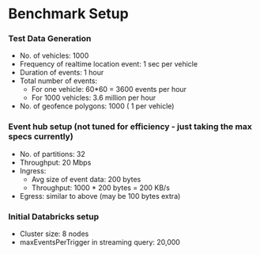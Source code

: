 # Benchmark Setup

### Test Data Generation
* No. of vehicles: 1000
* Frequency of realtime location event: 1 sec per vehicle
* Duration of events: 1 hour
* Total number of events: 
    * For one vehicle: 60*60 = 3600 events per hour
    * For 1000 vehicles: 3.6 million per hour
* No. of geofence polygons: 1000 ( 1 per vehicle)

### Event hub setup (not tuned for efficiency - just taking the max specs currently)
* No. of partitions: 32
* Throughput: 20 Mbps
* Ingress: 
    * Avg size of event data: 200 bytes
    * Throughput: 1000 * 200 bytes = 200 KB/s
 * Egress: similar to above (may be 100 bytes extra)
 
### Initial Databricks setup
* Cluster size: 8 nodes
* maxEventsPerTrigger in streaming query: 20,000